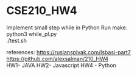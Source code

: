 # CSE210_HW4
Implement small step while in Python
Run make. </br>
python3 while_pl.py </br>
./test.sh

references: https://ruslanspivak.com/lsbasi-part7 </br>
https://github.com/alexsalman/210_HW4 </br>
HW1- JAVA HW2- Javascript HW4 - Python
